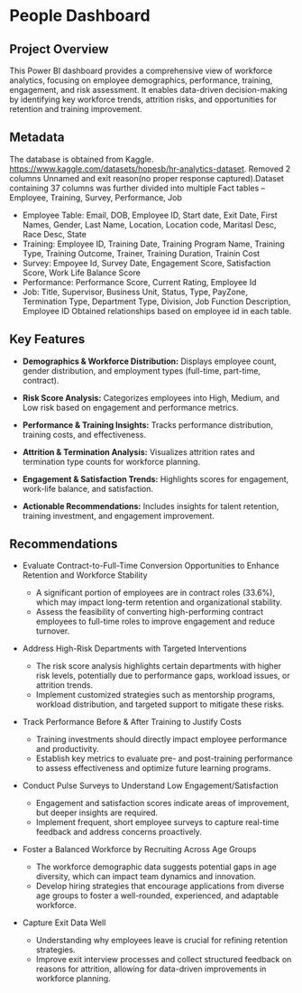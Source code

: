 # People Dashboard
## Project Overview
This Power BI dashboard provides a comprehensive view of workforce analytics, focusing on employee demographics, performance, training, engagement, and risk assessment. It enables data-driven decision-making by identifying key workforce trends, attrition risks, and opportunities for retention and training improvement.

## Metadata
The database is obtained from Kaggle. https://www.kaggle.com/datasets/hopesb/hr-analytics-dataset. 
Removed 2 columns Unnamed and exit reason(no proper response captured).Dataset containing 37 columns was further divided into multiple Fact tables – Employee, Training, Survey, Performance, Job
* Employee Table: Email, DOB, Employee ID, Start date, Exit Date, First Names, Gender, Last Name, Location, Location code, Maritasl Desc, Race Desc, State
* Training: Employee ID, Training Date, Training Program Name, Training Type, Training Outcome, Trainer, Training Duration, Trainin Cost
* Survey: Empoyee Id, Survey Date, Engagement Score, Satisfaction Score, Work Life Balance Score
* Performance: Performance Score, Current Rating, Employee Id
* Job: Title, Supervisor, Business Unit, Status, Type, PayZone, Termination Type, Department Type, Division, Job Function Description, Employee ID
Obtained relationships based on employee id in each table. 

## Key Features
* **Demographics & Workforce Distribution:** Displays employee count, gender distribution, and employment types (full-time, part-time, contract).

* **Risk Score Analysis:** Categorizes employees into High, Medium, and Low risk based on engagement and performance metrics.

* **Performance & Training Insights:** Tracks performance distribution, training costs, and effectiveness.

* **Attrition & Termination Analysis:** Visualizes attrition rates and termination type counts for workforce planning.

* **Engagement & Satisfaction Trends:** Highlights scores for engagement, work-life balance, and satisfaction.

* **Actionable Recommendations:** Includes insights for talent retention, training investment, and engagement improvement.

## Recommendations
* Evaluate Contract-to-Full-Time Conversion Opportunities to Enhance Retention and Workforce Stability
  - A significant portion of employees are in contract roles (33.6%), which may impact long-term retention and organizational stability.
  - Assess the feasibility of converting high-performing contract employees to full-time roles to improve engagement and reduce turnover.

* Address High-Risk Departments with Targeted Interventions
  - The risk score analysis highlights certain departments with higher risk levels, potentially due to performance gaps, workload issues, or attrition trends.
  - Implement customized strategies such as mentorship programs, workload distribution, and targeted support to mitigate these risks.

* Track Performance Before & After Training to Justify Costs
  - Training investments should directly impact employee performance and productivity.
  - Establish key metrics to evaluate pre- and post-training performance to assess effectiveness and optimize future learning programs.

* Conduct Pulse Surveys to Understand Low Engagement/Satisfaction
  - Engagement and satisfaction scores indicate areas of improvement, but deeper insights are required.
  - Implement frequent, short employee surveys to capture real-time feedback and address concerns proactively.

* Foster a Balanced Workforce by Recruiting Across Age Groups
  - The workforce demographic data suggests potential gaps in age diversity, which can impact team dynamics and innovation.
  - Develop hiring strategies that encourage applications from diverse age groups to foster a well-rounded, experienced, and adaptable workforce.
  
* Capture Exit Data Well
  - Understanding why employees leave is crucial for refining retention strategies.
  - Improve exit interview processes and collect structured feedback on reasons for attrition, allowing for data-driven improvements in workforce planning.
